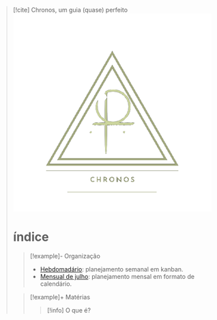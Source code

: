 > [!cite] Chronos, um guia (quase) perfeito
> ![image](.attachments/7ee7c58d19704922bce0028dfe22ad94d047d53c.png) 
> # índice
>  > [!example]- Organização
> > - [Hebdomadário](/Se%C3%A7%C3%B5es%2FOrganiza%C3%A7%C3%A3o/Hebdomad%C3%A1rio.kanban.md): planejamento semanal em kanban.
>  > - [Mensual de julho](/Se%C3%A7%C3%B5es%2FOrganiza%C3%A7%C3%A3o/Mensual%20de%20julho.md): planejamento mensal em formato de calendário.
>  
>  > [!example]+ Matérias
> > > [!info] O que é?
> > > 
>  

